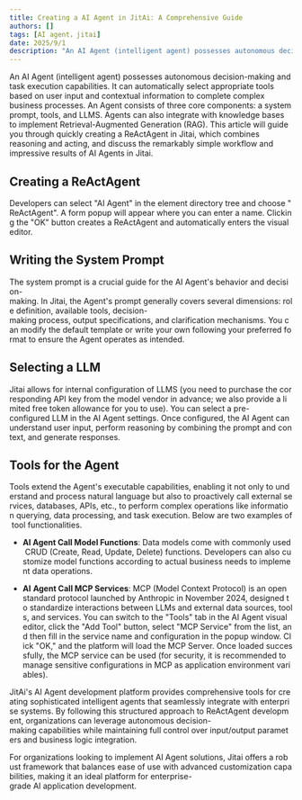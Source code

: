 ```yaml
---
title: Creating a AI Agent in JitAi: A Comprehensive Guide
authors: []
tags: [AI agent，jitai]
date: 2025/9/1
description: "An AI Agent (intelligent agent) possesses autonomous decision-making and task execution capabilities. It can automatically select appropriate tools based on user input and contextual information to complete complex business processes."
---
```


An AI Agent (intelligent agent) possesses autonomous decision-making and task execution capabilities. It can automatically select appropriate tools based on user input and contextual information to complete complex business processes. An Agent consists of three core components: a system prompt, tools, and LLMS. Agents can also integrate with knowledge bases to implement Retrieval-Augmented Generation (RAG). This article will guide you through quickly creating a ReActAgent in Jitai, which combines reasoning and acting, and discuss the remarkably simple workflow and impressive results of AI Agents in Jitai.

## Creating a ReActAgent​

Developers can select "AI Agent" in the element directory tree and choose "ReActAgent". A form popup will appear where you can enter a name. Clicking the "OK" button creates a ReActAgent and automatically enters the visual editor.

## Writing the System Prompt​

The system prompt is a crucial guide for the AI Agent's behavior and decision-making. In Jitai, the Agent's prompt generally covers several dimensions: role definition, available tools, decision-making process, output specifications, and clarification mechanisms. You can modify the default template or write your own following your preferred format to ensure the Agent operates as intended.

## Selecting a LLM​

Jitai allows for internal configuration of LLMS (you need to purchase the corresponding API key from the model vendor in advance; we also provide a limited free token allowance for you to use). You can select a pre-configured LLM in the AI Agent settings. Once configured, the AI Agent can understand user input, perform reasoning by combining the prompt and context, and generate responses.

## Tools for the Agent​

Tools extend the Agent's executable capabilities, enabling it not only to understand and process natural language but also to proactively call external services, databases, APIs, etc., to perform complex operations like information querying, data processing, and task execution. Below are two examples of tool functionalities.

*   **AI Agent Call Model Functions**: Data models come with commonly used CRUD (Create, Read, Update, Delete) functions. Developers can also customize model functions according to actual business needs to implement data operations.
    
*   **AI** **Agent Call MCP Services**: MCP (Model Context Protocol) is an open standard protocol launched by Anthropic in November 2024, designed to standardize interactions between LLMs and external data sources, tools, and services. You can switch to the "Tools" tab in the AI Agent visual editor, click the "Add Tool" button, select "MCP Service" from the list, and then fill in the service name and configuration in the popup window. Click "OK," and the platform will load the MCP Server. Once loaded successfully, the MCP service can be used (for security, it is recommended to manage sensitive configurations in MCP as application environment variables).
    

JitAi's AI Agent development platform provides comprehensive tools for creating sophisticated intelligent agents that seamlessly integrate with enterprise systems. By following this structured approach to ReActAgent development, organizations can leverage autonomous decision-making capabilities while maintaining full control over input/output parameters and business logic integration.

For organizations looking to implement AI Agent solutions, Jitai offers a robust framework that balances ease of use with advanced customization capabilities, making it an ideal platform for enterprise-grade AI application development.